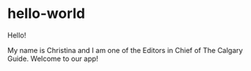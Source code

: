 # hello-world

Hello!

My name is Christina and I am one of the Editors in Chief of The Calgary Guide.
Welcome to our app! 
